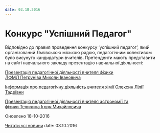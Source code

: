 ```yaml
---
date: 03.10.2016
---
```

# Конкурс &quot;Успішний Педагог&quot;

Відповідно до правил проведення конкурсу ‘успішний педагог’, який організований Львівською міською радою, педагогічним колективом було висунуто кандидатури вчителів. Претенденти мають представити на сайті навчального закладу презентацію навчальної діяльності:

[Презентація педагогічної діяльності вчителя фізики ЛФМЛ Петруніва Миколи Івановича](/files/blog/конкурс-успішний-педагог/презентація-педагогічної-діяльності.pptx)

[Інформація про педагогічну діяльність вчителя хімії Олексин Лілії Тадеївни](/files/blog/конкурс-успішний-педагог/інформація-про-педагогічну-діяльність-олексин-лілії-тадеївни.pptx)

[Презентація педагогічної діяльності вчителя астрономії та фізики Теличина Ігоря Михайловича](/files/blog/конкурс-успішний-педагог/презентація-досвіду-теличина-ігоря-михайловича.pptx)

Оновлено 18-10-2016

[Читати усі новини](/news)
date: 03.10.2016
